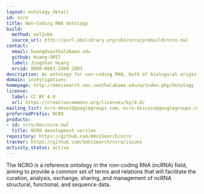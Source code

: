 ```yaml
---
layout: ontology_detail
id: ncro
title: Non-Coding RNA Ontology
build:
  method: owl2obo
  source_url: http://purl.obolibrary.org/obo/ncro/prebuild/ncro.owl
contact:
  email: huang@southalabama.edu
  github: Huang-OMIT
  label: Jingshan Huang
  orcid: 0000-0003-2408-2883
description: An ontology for non-coding RNA, both of biological origin, and engineered.
domain: investigations
homepage: http://omnisearch.soc.southalabama.edu/w/index.php/Ontology
license:
  label: CC BY 4.0
  url: https://creativecommons.org/licenses/by/4.0/
mailing_list: ncro-devel@googlegroups.com, ncro-discuss@googlegroups.com
preferredPrefix: NCRO
products:
- id: ncro/dev/ncro.owl
  title: NCRO development version
repository: https://github.com/OmniSearch/ncro
tracker: https://github.com/OmniSearch/ncro/issues
activity_status: active
---
```


The NCRO is a reference ontology in the non-coding RNA (ncRNA) field,
aiming to provide a common set of terms and relations that will
facilitate the curation, analysis, exchange, sharing, and management
of ncRNA structural, functional, and sequence data.
